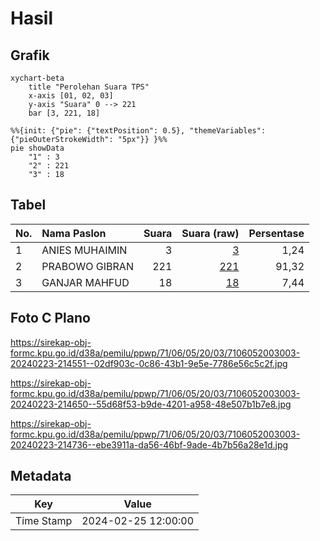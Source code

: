 # Hasil

## Grafik

```mermaid
xychart-beta
    title "Perolehan Suara TPS"
    x-axis [01, 02, 03]
    y-axis "Suara" 0 --> 221
    bar [3, 221, 18]
```

```mermaid
%%{init: {"pie": {"textPosition": 0.5}, "themeVariables": {"pieOuterStrokeWidth": "5px"}} }%%
pie showData
    "1" : 3
    "2" : 221
    "3" : 18
```

## Tabel

| No. | Nama Paslon    | Suara | Suara (raw) | Persentase |
|:--- |:-------------- | -----:| -----------:| ----------:|
| 1   | ANIES MUHAIMIN | 3     | [3][p-1]    | 1,24       |
| 2   | PRABOWO GIBRAN | 221   | [221][p-2]  | 91,32      |
| 3   | GANJAR MAHFUD  | 18    | [18][p-3]   | 7,44       |


[p-1]: https://github.com/gigit-pemilu/pemilu-2024-71-sulawesi-utara/blob/main/pilpres/hitung-suara/sub/71-sulawesi-utara/sub/06-minahasa-utara/sub/05-dimembe/sub/2003-matungkas/sub/003-tps/sub/paslon-1.txt
[p-2]: https://github.com/gigit-pemilu/pemilu-2024-71-sulawesi-utara/blob/main/pilpres/hitung-suara/sub/71-sulawesi-utara/sub/06-minahasa-utara/sub/05-dimembe/sub/2003-matungkas/sub/003-tps/sub/paslon-2.txt
[p-3]: https://github.com/gigit-pemilu/pemilu-2024-71-sulawesi-utara/blob/main/pilpres/hitung-suara/sub/71-sulawesi-utara/sub/06-minahasa-utara/sub/05-dimembe/sub/2003-matungkas/sub/003-tps/sub/paslon-3.txt

## Foto C Plano

https://sirekap-obj-formc.kpu.go.id/d38a/pemilu/ppwp/71/06/05/20/03/7106052003003-20240223-214551--02df903c-0c86-43b1-9e5e-7786e56c5c2f.jpg

https://sirekap-obj-formc.kpu.go.id/d38a/pemilu/ppwp/71/06/05/20/03/7106052003003-20240223-214650--55d68f53-b9de-4201-a958-48e507b1b7e8.jpg

https://sirekap-obj-formc.kpu.go.id/d38a/pemilu/ppwp/71/06/05/20/03/7106052003003-20240223-214736--ebe3911a-da56-46bf-9ade-4b7b56a28e1d.jpg


## Metadata

| Key        | Value               |
| ---------- | ------------------- |
| Time Stamp | 2024-02-25 12:00:00 |



